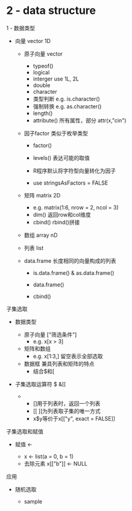# 2 - data structure

1 - 数据类型

* 向量 vector 1D
  * 原子向量 vector

      * typeof()
      * logical
      * interger use 1L, 2L
      * double
      * character
      * 类型判断 e.g. is.character()
      * 强制转换 e.g. as.character()
      * length()
      * attribute() 所有属性，部分         attr(x,"cin")

  * 因子factor 类似于枚举类型

    * factor()

    - levels() 表达可能的取值

    - R程序默认将字符型向量转化为因子

    - use stringsAsFactors  =  FALSE

  - 矩阵 matrix 2D

    * e.g. matrix(1:6, nrow =  2, ncol = 3)

    - dim() 返回row和col维度
    - cbind() rbind()拼接

  - 数组 array nD

  - 列表 list

  - data.frame 长度相同的向量构成的列表

      - is.data.frame() & as.data.frame()

    - data.frame()

    - cbind() 


子集选取


- 数据类型
  - 原子向量 ["筛选条件"]
    - e.g. x[x > 3]
  - 矩阵和数组
    - e.g. x[1:3,] 留空表示全部选取
  - 数据框 兼具列表和矩阵的特点
    - 结合$和[

- 子集选取运算符 $ &[[

  - - []用于列表时，返回一个列表
    - [[ ]]为列表取子集的唯一方式
    - x$y等价于x[["y", exact = FALSE]]

子集选取和赋值

- 赋值 <-

  - x <- list(a = 0, b = 1)
  - 去除元素  x[["b"]] <- NULL

应用

- 随机选取

  - sample